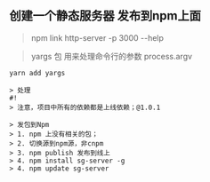 ## 创建一个静态服务器  发布到npm上面 

> npm link
> http-server -p 3000 
> --help

> yargs 包 用来处理命令行的参数 process.argv 
```
yarn add yargs 

> 处理  
#!
> 注意，项目中所有的依赖都是上线依赖；@1.0.1

> 发包到Npm 
> 1. npm 上没有相关的包；
> 2. 切换源到npm源，非cnpm
> 3. npm publish 发布到线上
> 4. npm install sg-server -g
> 4. npm update sg-server

